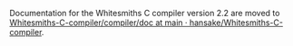 Documentation for the Whitesmiths C compiler version 2.2 are moved to [Whitesmiths-C-compiler/compiler/doc at main · hansake/Whitesmiths-C-compiler](https://github.com/hansake/Whitesmiths-C-compiler/tree/main/compiler/doc).
